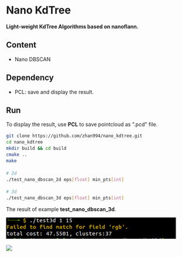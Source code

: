 # Nano KdTree
**Light-weight KdTree Algorithms based on nanoflann.**

## Content
- Nano DBSCAN

## Dependency

- PCL: save and display the result.

## Run

To display the result, use **PCL** to save pointcloud as ".pcd" file.

```bash
git clone https://github.com/zhan994/nano_kdtree.git
cd nano_kdtree
mkdir build && cd build
cmake ..
make

# 2d
./test_nano_dbscan_2d eps[float] min_pts[int] 

# 3d
./test_nano_dbscan_3d eps[float] min_pts[int] 
```

The result of example **test_nano_dbscan_3d**.

![](imgs/test_nano_dbscan_3d.png)

![](imgs/test_nano_dbscan_3d.gif)
